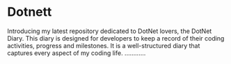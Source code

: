 # Dotnett
Introducing my latest repository dedicated to DotNet lovers, the DotNet Diary. This diary is designed for developers to keep a record of their coding activities, progress and milestones. It is a well-structured diary that captures every aspect of my coding life.
............